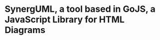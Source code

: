 SynergUML, a tool based in GoJS, a JavaScript Library for HTML Diagrams
========================================================================
